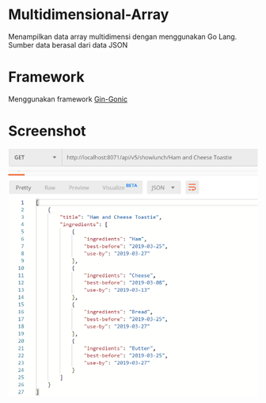 # Multidimensional-Array
Menampilkan data array multidimensi dengan menggunakan Go Lang. Sumber data berasal dari data JSON

# Framework
Menggunakan framework <a href="https://gin-gonic.com/">Gin-Gonic</a>


# Screenshot
<img src="https://github.com/qyraananda/multidimensional-array/blob/master/screenshot.png">
